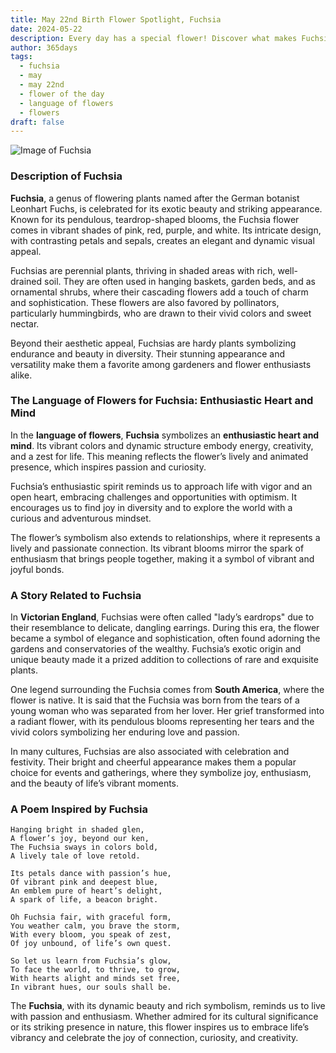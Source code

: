 ```yaml
---
title: May 22nd Birth Flower Spotlight, Fuchsia
date: 2024-05-22
description: Every day has a special flower! Discover what makes Fuchsia unique as today’s birth flower and its symbolic meaning.
author: 365days
tags:
  - fuchsia
  - may
  - may 22nd
  - flower of the day
  - language of flowers
  - flowers
draft: false
---
```


![Image of Fuchsia](https://cdn.pixabay.com/photo/2013/09/03/19/25/fuchsia-178705_640.jpg#center)


### Description of Fuchsia

**Fuchsia**, a genus of flowering plants named after the German botanist Leonhart Fuchs, is celebrated for its exotic beauty and striking appearance. Known for its pendulous, teardrop-shaped blooms, the Fuchsia flower comes in vibrant shades of pink, red, purple, and white. Its intricate design, with contrasting petals and sepals, creates an elegant and dynamic visual appeal.

Fuchsias are perennial plants, thriving in shaded areas with rich, well-drained soil. They are often used in hanging baskets, garden beds, and as ornamental shrubs, where their cascading flowers add a touch of charm and sophistication. These flowers are also favored by pollinators, particularly hummingbirds, who are drawn to their vivid colors and sweet nectar.

Beyond their aesthetic appeal, Fuchsias are hardy plants symbolizing endurance and beauty in diversity. Their stunning appearance and versatility make them a favorite among gardeners and flower enthusiasts alike.

### The Language of Flowers for Fuchsia: Enthusiastic Heart and Mind

In the **language of flowers**, **Fuchsia** symbolizes an **enthusiastic heart and mind**. Its vibrant colors and dynamic structure embody energy, creativity, and a zest for life. This meaning reflects the flower’s lively and animated presence, which inspires passion and curiosity.

Fuchsia’s enthusiastic spirit reminds us to approach life with vigor and an open heart, embracing challenges and opportunities with optimism. It encourages us to find joy in diversity and to explore the world with a curious and adventurous mindset.

The flower’s symbolism also extends to relationships, where it represents a lively and passionate connection. Its vibrant blooms mirror the spark of enthusiasm that brings people together, making it a symbol of vibrant and joyful bonds.

### A Story Related to Fuchsia

In **Victorian England**, Fuchsias were often called "lady’s eardrops" due to their resemblance to delicate, dangling earrings. During this era, the flower became a symbol of elegance and sophistication, often found adorning the gardens and conservatories of the wealthy. Fuchsia’s exotic origin and unique beauty made it a prized addition to collections of rare and exquisite plants.

One legend surrounding the Fuchsia comes from **South America**, where the flower is native. It is said that the Fuchsia was born from the tears of a young woman who was separated from her lover. Her grief transformed into a radiant flower, with its pendulous blooms representing her tears and the vivid colors symbolizing her enduring love and passion.

In many cultures, Fuchsias are also associated with celebration and festivity. Their bright and cheerful appearance makes them a popular choice for events and gatherings, where they symbolize joy, enthusiasm, and the beauty of life’s vibrant moments.

### A Poem Inspired by Fuchsia

```
Hanging bright in shaded glen,  
A flower’s joy, beyond our ken,  
The Fuchsia sways in colors bold,  
A lively tale of love retold.  

Its petals dance with passion’s hue,  
Of vibrant pink and deepest blue,  
An emblem pure of heart’s delight,  
A spark of life, a beacon bright.  

Oh Fuchsia fair, with graceful form,  
You weather calm, you brave the storm,  
With every bloom, you speak of zest,  
Of joy unbound, of life’s own quest.  

So let us learn from Fuchsia’s glow,  
To face the world, to thrive, to grow,  
With hearts alight and minds set free,  
In vibrant hues, our souls shall be.  
```

The **Fuchsia**, with its dynamic beauty and rich symbolism, reminds us to live with passion and enthusiasm. Whether admired for its cultural significance or its striking presence in nature, this flower inspires us to embrace life’s vibrancy and celebrate the joy of connection, curiosity, and creativity.